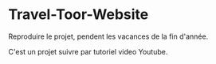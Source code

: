 # Travel-Toor-Website
Reproduire le projet, pendent les vacances de la fin d'année.

C'est un projet suivre par tutoriel video Youtube.
